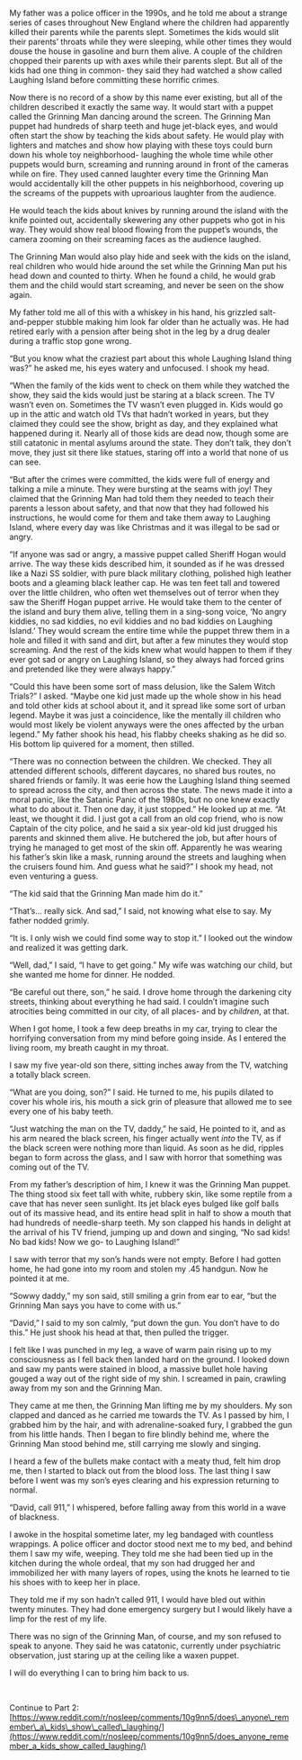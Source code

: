 My father was a police officer in the 1990s, and he told me about a strange series of cases throughout New England where the children had apparently killed their parents while the parents slept. Sometimes the kids would slit their parents’ throats while they were sleeping, while other times they would douse the house in gasoline and burn them alive. A couple of the children chopped their parents up with axes while their parents slept. But all of the kids had one thing in common- they said they had watched a show called Laughing Island before committing these horrific crimes.

Now there is no record of a show by this name ever existing, but all of the children described it exactly the same way. It would start with a puppet called the Grinning Man dancing around the screen. The Grinning Man puppet had hundreds of sharp teeth and huge jet-black eyes, and would often start the show by teaching the kids about safety. He would play with lighters and matches and show how playing with these toys could burn down his whole toy neighborhood- laughing the whole time while other puppets would burn, screaming and running around in front of the cameras while on fire. They used canned laughter every time the Grinning Man would accidentally kill the other puppets in his neighborhood, covering up the screams of the puppets with uproarious laughter from the audience.

He would teach the kids about knives by running around the island with the knife pointed out, accidentally skewering any other puppets who got in his way. They would show real blood flowing from the puppet’s wounds, the camera zooming on their screaming faces as the audience laughed.

The Grinning Man would also play hide and seek with the kids on the island, real children who would hide around the set while the Grinning Man put his head down and counted to thirty. When he found a child, he would grab them and the child would start screaming, and never be seen on the show again.

My father told me all of this with a whiskey in his hand, his grizzled salt-and-pepper stubble making him look far older than he actually was. He had retired early with a pension after being shot in the leg by a drug dealer during a traffic stop gone wrong.

“But you know what the craziest part about this whole Laughing Island thing was?” he asked me, his eyes watery and unfocused. I shook my head.

“When the family of the kids went to check on them while they watched the show, they said the kids would just be staring at a black screen. The TV wasn’t even on. Sometimes the TV wasn’t even plugged in. Kids would go up in the attic and watch old TVs that hadn’t worked in years, but they claimed they could see the show, bright as day, and they explained what happened during it. Nearly all of those kids are dead now, though some are still catatonic in mental asylums around the state. They don’t talk, they don’t move, they just sit there like statues, staring off into a world that none of us can see.

“But after the crimes were committed, the kids were full of energy and talking a mile a minute. They were bursting at the seams with joy! They claimed that the Grinning Man had told them they needed to teach their parents a lesson about safety, and that now that they had followed his instructions, he would come for them and take them away to Laughing Island, where every day was like Christmas and it was illegal to be sad or angry.

“If anyone was sad or angry, a massive puppet called Sheriff Hogan would arrive. The way these kids described him, it sounded as if he was dressed like a Nazi SS soldier, with pure black military clothing, polished high leather boots and a gleaming black leather cap. He was ten feet tall and towered over the little children, who often wet themselves out of terror when they saw the Sheriff Hogan puppet arrive. He would take them to the center of the island and bury them alive, telling them in a sing-song voice, ‘No angry kiddies, no sad kiddies, no evil kiddies and no bad kiddies on Laughing Island.’ They would scream the entire time while the puppet threw them in a hole and filled it with sand and dirt, but after a few minutes they would stop screaming. And the rest of the kids knew what would happen to them if they ever got sad or angry on Laughing Island, so they always had forced grins and pretended like they were always happy.”

“Could this have been some sort of mass delusion, like the Salem Witch Trials?” I asked. “Maybe one kid just made up the whole show in his head and told other kids at school about it, and it spread like some sort of urban legend. Maybe it was just a coincidence, like the mentally ill children who would most likely be violent anyways were the ones affected by the urban legend.” My father shook his head, his flabby cheeks shaking as he did so. His bottom lip quivered for a moment, then stilled.

“There was no connection between the children. We checked. They all attended different schools, different daycares, no shared bus routes, no shared friends or family. It was eerie how the Laughing Island thing seemed to spread across the city, and then across the state. The news made it into a moral panic, like the Satanic Panic of the 1980s, but no one knew exactly what to do about it. Then one day, it just stopped.” He looked up at me. “At least, we thought it did. I just got a call from an old cop friend, who is now Captain of the city police, and he said a six year-old kid just drugged his parents and skinned them alive. He butchered the job, but after hours of trying he managed to get most of the skin off. Apparently he was wearing his father’s skin like a mask, running around the streets and laughing when the cruisers found him. And guess what he said?” I shook my head, not even venturing a guess.

“The kid said that the Grinning Man made him do it.”

“That’s… really sick. And sad,” I said, not knowing what else to say. My father nodded grimly.

“It is. I only wish we could find some way to stop it.” I looked out the window and realized it was getting dark.

“Well, dad,” I said, “I have to get going.” My wife was watching our child, but she wanted me home for dinner. He nodded.

“Be careful out there, son,” he said. I drove home through the darkening city streets, thinking about everything he had said. I couldn’t imagine such atrocities being committed in our city, of all places- and by *children*, at that.

When I got home, I took a few deep breaths in my car, trying to clear the horrifying conversation from my mind before going inside. As I entered the living room, my breath caught in my throat.

I saw my five year-old son there, sitting inches away from the TV, watching a totally black screen.

“What are you doing, son?” I said. He turned to me, his pupils dilated to cover his whole iris, his mouth a sick grin of pleasure that allowed me to see every one of his baby teeth.

“Just watching the man on the TV, daddy,” he said, He pointed to it, and as his arm neared the black screen, his finger actually went *into* the TV, as if the black screen were nothing more than liquid. As soon as he did, ripples began to form across the glass, and I saw with horror that something was coming out of the TV.

From my father’s description of him, I knew it was the Grinning Man puppet. The thing stood six feet tall with white, rubbery skin, like some reptile from a cave that has never seen sunlight. Its jet black eyes bulged like golf balls out of its massive head, and its entire head split in half to show a mouth that had hundreds of needle-sharp teeth. My son clapped his hands in delight at the arrival of his TV friend, jumping up and down and singing, “No sad kids! No bad kids! Now we go- to Laughing Island!”

I saw with terror that my son’s hands were not empty. Before I had gotten home, he had gone into my room and stolen my .45 handgun. Now he pointed it at me.

“Sowwy daddy,” my son said, still smiling a grin from ear to ear, “but the Grinning Man says you have to come with us.”

“David,” I said to my son calmly, “put down the gun. You don’t have to do this.” He just shook his head at that, then pulled the trigger.

I felt like I was punched in my leg, a wave of warm pain rising up to my consciousness as I fell back then landed hard on the ground. I looked down and saw my pants were stained in blood, a massive bullet hole having gouged a way out of the right side of my shin. I screamed in pain, crawling away from my son and the Grinning Man.

They came at me then, the Grinning Man lifting me by my shoulders. My son clapped and danced as he carried me towards the TV. As I passed by him, I grabbed him by the hair, and with adrenaline-soaked fury, I grabbed the gun from his little hands. Then I began to fire blindly behind me, where the Grinning Man stood behind me, still carrying me slowly and singing.

I heard a few of the bullets make contact with a meaty thud, felt him drop me, then I started to black out from the blood loss. The last thing I saw before I went was my son’s eyes clearing and his expression returning to normal.

“David, call 911,” I whispered, before falling away from this world in a wave of blackness.

I awoke in the hospital sometime later, my leg bandaged with countless wrappings. A police officer and doctor stood next me to my bed, and behind them I saw my wife, weeping. They told me she had been tied up in the kitchen during the whole ordeal, that my son had drugged her and immobilized her with many layers of ropes, using the knots he learned to tie his shoes with to keep her in place.

They told me if my son hadn’t called 911, I would have bled out within twenty minutes. They had done emergency surgery but I would likely have a limp for the rest of my life.

There was no sign of the Grinning Man, of course, and my son refused to speak to anyone. They said he was catatonic, currently under psychiatric observation, just staring up at the ceiling like a waxen puppet.

I will do everything I can to bring him back to us.

&#x200B;

Continue to Part 2: [https://www.reddit.com/r/nosleep/comments/10g9nn5/does\_anyone\_remember\_a\_kids\_show\_called\_laughing/](https://www.reddit.com/r/nosleep/comments/10g9nn5/does_anyone_remember_a_kids_show_called_laughing/)